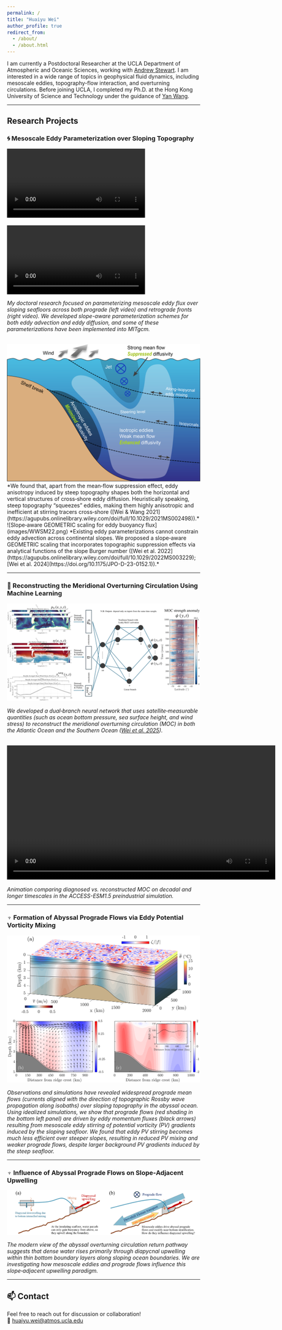 ```yaml
---
permalink: /
title: "Huaiyu Wei"
author_profile: true
redirect_from:
  - /about/
  - /about.html
---
```


I am currently a Postdoctoral Researcher at the UCLA Department of Atmospheric and Oceanic Sciences, working with [Andrew Stewart](https://dept.atmos.ucla.edu/stewart/home). I am interested in a wide range of topics in geophysical fluid dynamics, including mesoscale eddies, topography-flow interaction, and overturning circulations. Before joining UCLA, I completed my Ph.D. at the Hong Kong University of Science and Technology under the guidance of [Yan Wang](https://yanwanghkust.github.io/).

---

## Research Projects

### 🌀 Mesoscale Eddy Parameterization over Sloping Topography

<p style="display: flex; gap: 20px; flex-wrap: wrap;">
  <video width="360" controls>
    <source src="/videos/Prograde.mp4" type="video/mp4">
    Your browser does not support the video tag.
  </video>
  <video width="360" controls>
    <source src="/videos/retrograde.mp4" type="video/mp4">
    Your browser does not support the video tag.
  </video>
</p>

*My doctoral research focused on parameterizing mesoscale eddy flux over sloping seafloors across both prograde (left video) and retrograde fronts (right video). We developed slope-aware parameterization schemes for both eddy advection and eddy diffusion, and some of these parameterizations have been implemented into MITgcm.*

<br />
<div style="text-align: center;">
  <img
    src="images/ww21.png"
    alt="Schematic of eddy diffusion across continental slopes under upwelling-favorable winds"
    width="680"
  />
</div>
*We found that, apart from the mean‐flow suppression effect, eddy anisotropy induced by steep topography shapes both the horizontal and vertical structures of cross‐shore eddy diffusion. Heuristically speaking, steep topography “squeezes” eddies, making them highly anisotropic and inefficient at stirring tracers cross‐shore ([Wei & Wang 2021](https://agupubs.onlinelibrary.wiley.com/doi/full/10.1029/2021MS002498)).*

<br />
![Slope‐aware GEOMETRIC scaling for eddy buoyancy flux](images/WWSM22.png)  
*Existing eddy parameterizations cannot constrain eddy advection across continental slopes. We proposed a slope‐aware GEOMETRIC scaling that incorporates topographic suppression effects via analytical functions of the slope Burger number ([Wei et al. 2022](https://agupubs.onlinelibrary.wiley.com/doi/full/10.1029/2022MS003229); [Wei et al. 2024](https://doi.org/10.1175/JPO-D-23-0152.1)).*

---

### 🎰 Reconstructing the Meridional Overturning Circulation Using Machine Learning

![Dual‐branch neural network architecture for MOC reconstruction](images/DBNN.png)

*We developed a dual‐branch neural network that uses satellite‐measurable quantities (such as ocean bottom pressure, sea surface height, and wind stress) to reconstruct the  meridional overturning circulation (MOC) in both the Atlantic Ocean and the Southern Ocean ([Wei et al. 2025](https://doi.org/10.1029/2024MS004915)).*

<br />
<video width="700" controls>
  <source src="/videos/Truth_Vs_Reconstruction.mp4" type="video/mp4">
  Your browser does not support the video tag.
</video>

*Animation comparing diagnosed vs. reconstructed MOC on decadal and longer timescales in the ACCESS-ESM1.5 preindustrial simulation.*

---

### ♆ Formation of Abyssal Prograde Flows via Eddy Potential Vorticity Mixing

![Idealized simulation of abyssal prograde flows](images/Neptune_model.png)

*Observations and simulations have revealed widespread prograde mean flows (currents aligned with the direction of topographic Rossby wave propagation along isobaths) over sloping topography in the abyssal ocean. Using idealized simulations, we show that prograde flows (red shading in the bottom left panel) are driven by eddy momentum fluxes (black arrows) resulting from mesoscale eddy stirring of potential vorticity (PV) gradients induced by the sloping seafloor. We found that eddy PV stirring becomes much less efficient over steeper slopes, resulting in reduced PV mixing and weaker prograde flows, despite larger background PV gradients induced by the steep seafloor.*

---

### ♆ Influence of Abyssal Prograde Flows on Slope‐Adjacent Upwelling

![Schematic of slope-adjacent upwelling in the abyssal overturning circulation](images/Neptune_Upwelling.png)

*The modern view of the abyssal overturning circulation return pathway suggests that dense water rises primarily through diapycnal upwelling within thin bottom boundary layers along sloping ocean boundaries. We are investigating how mesoscale eddies and prograde flows influence this slope‐adjacent upwelling paradigm.*

---

## 📫 Contact

Feel free to reach out for discussion or collaboration!  
📧 [huaiyu.wei@atmos.ucla.edu](mailto:hywei@atmos.ucla.edu)  
